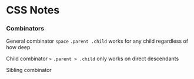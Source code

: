 # CSS Notes

### Combinators
General combinator `space`
	`.parent .child`
	works for any child regardless of how deep

Child combinator `>`
	`.parent > .child`
	only works on direct descendants

Sibling combinator
